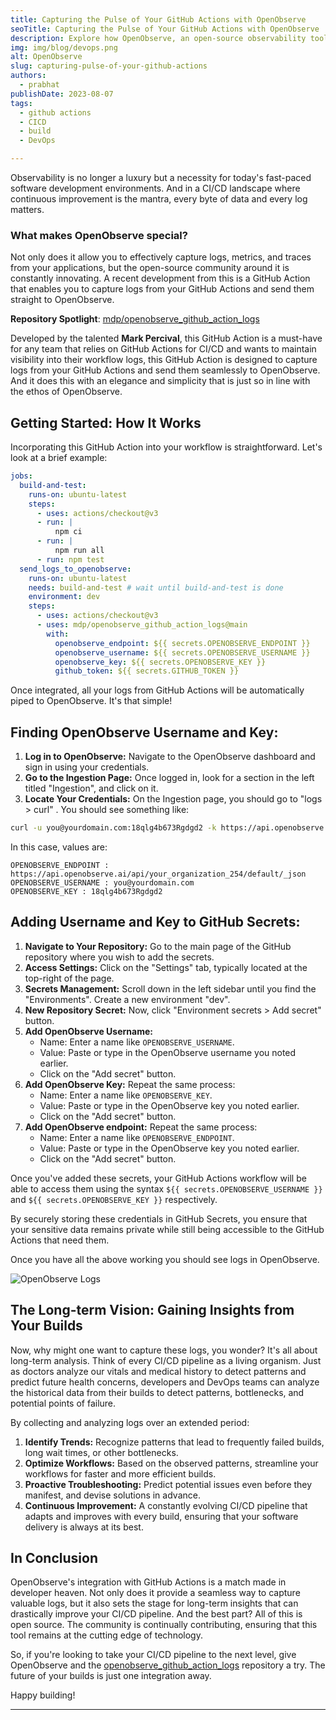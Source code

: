 ```yaml
---
title: Capturing the Pulse of Your GitHub Actions with OpenObserve
seoTitle: Capturing the Pulse of Your GitHub Actions with OpenObserve
description: Explore how OpenObserve, an open-source observability tool, collaborates seamlessly with GitHub Actions through the 'openobserve_github_action_logs' repository by Mark Percival. This integration offers developers an efficient way to capture logs, enabling long-term analysis to detect build patterns and improve CI/CD pipelines. Dive into the benefits of continuous data monitoring and how it can revolutionize your software delivery process.
img: img/blog/devops.png
alt: OpenObserve
slug: capturing-pulse-of-your-github-actions
authors: 
  - prabhat
publishDate: 2023-08-07
tags:
  - github actions
  - CICD
  - build
  - DevOps

---
```


Observability is no longer a luxury but a necessity for today's fast-paced software development environments. And in a CI/CD landscape where continuous improvement is the mantra, every byte of data and every log matters. 

### **What makes OpenObserve special?**

Not only does it allow you to effectively capture logs, metrics, and traces from your applications, but the open-source community around it is constantly innovating. A recent development from this is a GitHub Action that enables you to capture logs from your GitHub Actions and send them straight to OpenObserve.

**Repository Spotlight**: [mdp/openobserve_github_action_logs](https://github.com/mdp/openobserve_github_action_logs)

Developed by the talented **Mark Percival**, this GitHub Action is a must-have for any team that relies on GitHub Actions for CI/CD and wants to maintain visibility into their workflow logs, this GitHub Action is designed to capture logs from your GitHub Actions and send them seamlessly to OpenObserve. And it does this with an elegance and simplicity that is just so in line with the ethos of OpenObserve.

## Getting Started: How It Works

Incorporating this GitHub Action into your workflow is straightforward. Let's look at a brief example:

```yaml
jobs:
  build-and-test:
    runs-on: ubuntu-latest
    steps:
      - uses: actions/checkout@v3
      - run: |
          npm ci
      - run: |
          npm run all
      - run: npm test
  send_logs_to_openobserve:
    runs-on: ubuntu-latest
    needs: build-and-test # wait until build-and-test is done
    environment: dev
    steps:
      - uses: actions/checkout@v3
      - uses: mdp/openobserve_github_action_logs@main
        with:
          openobserve_endpoint: ${{ secrets.OPENOBSERVE_ENDPOINT }} 
          openobserve_username: ${{ secrets.OPENOBSERVE_USERNAME }}
          openobserve_key: ${{ secrets.OPENOBSERVE_KEY }}
          github_token: ${{ secrets.GITHUB_TOKEN }}
```

Once integrated, all your logs from GitHub Actions will be automatically piped to OpenObserve. It's that simple!


## Finding OpenObserve Username and Key:
1. **Log in to OpenObserve:** Navigate to the OpenObserve dashboard and sign in using your credentials.
2. **Go to the Ingestion Page:** Once logged in, look for a section in the left titled "Ingestion", and click on it.
3. **Locate Your Credentials:** On the Ingestion page, you should go to "logs > curl" . You should see something like:
```bash
curl -u you@yourdomain.com:18qlg4b673Rgdgd2 -k https://api.openobserve.ai/api/your_organization_254/default/_json -d [JSON-DATA]
```

In this case, values are:
```
OPENOBSERVE_ENDPOINT : https://api.openobserve.ai/api/your_organization_254/default/_json
OPENOBSERVE_USERNAME : you@yourdomain.com
OPENOBSERVE_KEY : 18qlg4b673Rgdgd2
```

## Adding Username and Key to GitHub Secrets:
1. **Navigate to Your Repository:** Go to the main page of the GitHub repository where you wish to add the secrets.
2. **Access Settings:** Click on the "Settings" tab, typically located at the top-right of the page.
3. **Secrets Management:** Scroll down in the left sidebar until you find the "Environments". Create a new environment "dev".
4. **New Repository Secret:** Now, click "Environment secrets > Add secret" button.
5. **Add OpenObserve Username:** 
   - Name: Enter a name like `OPENOBSERVE_USERNAME`.
   - Value: Paste or type in the OpenObserve username you noted earlier.
   - Click on the "Add secret" button.
6. **Add OpenObserve Key:** Repeat the same process:
   - Name: Enter a name like `OPENOBSERVE_KEY`.
   - Value: Paste or type in the OpenObserve key you noted earlier.
   - Click on the "Add secret" button.
7. **Add OpenObserve endpoint:** Repeat the same process:
   - Name: Enter a name like `OPENOBSERVE_ENDPOINT`.
   - Value: Paste or type in the OpenObserve key you noted earlier.
   - Click on the "Add secret" button.


Once you've added these secrets, your GitHub Actions workflow will be able to access them using the syntax `${{ secrets.OPENOBSERVE_USERNAME }}` and `${{ secrets.OPENOBSERVE_KEY }}` respectively.

By securely storing these credentials in GitHub Secrets, you ensure that your sensitive data remains private while still being accessible to the GitHub Actions that need them.

Once you have all the above working you should see logs in OpenObserve.

![OpenObserve Logs](/img/blog/github_actions_logs.png)

## The Long-term Vision: Gaining Insights from Your Builds

Now, why might one want to capture these logs, you wonder? It's all about long-term analysis. Think of every CI/CD pipeline as a living organism. Just as doctors analyze our vitals and medical history to detect patterns and predict future health concerns, developers and DevOps teams can analyze the historical data from their builds to detect patterns, bottlenecks, and potential points of failure.

By collecting and analyzing logs over an extended period:

1. **Identify Trends:** Recognize patterns that lead to frequently failed builds, long wait times, or other bottlenecks.
2. **Optimize Workflows:** Based on the observed patterns, streamline your workflows for faster and more efficient builds.
3. **Proactive Troubleshooting:** Predict potential issues even before they manifest, and devise solutions in advance.
4. **Continuous Improvement:** A constantly evolving CI/CD pipeline that adapts and improves with every build, ensuring that your software delivery is always at its best.

## In Conclusion

OpenObserve's integration with GitHub Actions is a match made in developer heaven. Not only does it provide a seamless way to capture valuable logs, but it also sets the stage for long-term insights that can drastically improve your CI/CD pipeline. And the best part? All of this is open source. The community is continually contributing, ensuring that this tool remains at the cutting edge of technology.

So, if you're looking to take your CI/CD pipeline to the next level, give OpenObserve and the [openobserve_github_action_logs](https://github.com/mdp/openobserve_github_action_logs) repository a try. The future of your builds is just one integration away.

Happy building!

---
